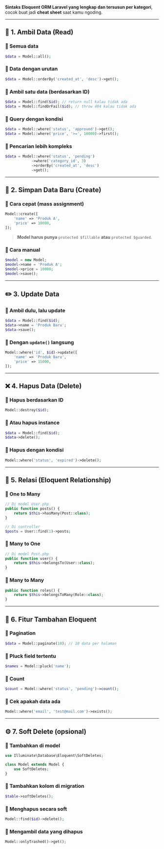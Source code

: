 **Sintaks Eloquent ORM Laravel yang lengkap dan tersusun per kategori**, cocok buat jadi **cheat sheet** saat kamu ngoding.

---

## 🧠 **1. Ambil Data (Read)**

### 🔹 Semua data

```php
$data = Model::all();
```

### 🔹 Data dengan urutan

```php
$data = Model::orderBy('created_at', 'desc')->get();
```

### 🔹 Ambil satu data (berdasarkan ID)

```php
$data = Model::find($id); // return null kalau tidak ada
$data = Model::findOrFail($id); // throw 404 kalau tidak ada
```

### 🔹 Query dengan kondisi

```php
$data = Model::where('status', 'approved')->get();
$data = Model::where('price', '>=', 10000)->first();
```

### 🔹 Pencarian lebih kompleks

```php
$data = Model::where('status', 'pending')
            ->where('category_id', 3)
            ->orderBy('created_at', 'desc')
            ->get();
```

---

## 📝 **2. Simpan Data Baru (Create)**

### 🔹 Cara cepat (mass assignment)

```php
Model::create([
    'name' => 'Produk A',
    'price' => 10000,
]);
```

> **Model harus punya** `protected $fillable` **atau** `protected $guarded`.

### 🔹 Cara manual

```php
$model = new Model;
$model->name = 'Produk A';
$model->price = 10000;
$model->save();
```

---

## ✏️ **3. Update Data**

### 🔹 Ambil dulu, lalu update

```php
$data = Model::find($id);
$data->name = 'Produk Baru';
$data->save();
```

### 🔹 Dengan `update()` langsung

```php
Model::where('id', $id)->update([
    'name' => 'Produk Baru',
    'price' => 15000,
]);
```

---

## ❌ **4. Hapus Data (Delete)**

### 🔹 Hapus berdasarkan ID

```php
Model::destroy($id);
```

### 🔹 Atau hapus instance

```php
$data = Model::find($id);
$data->delete();
```

### 🔹 Hapus dengan kondisi

```php
Model::where('status', 'expired')->delete();
```

---

## 🔁 **5. Relasi (Eloquent Relationship)**

### 🔹 One to Many

```php
// Di model User.php
public function posts() {
    return $this->hasMany(Post::class);
}

// Di controller
$posts = User::find(1)->posts;
```

### 🔹 Many to One

```php
// Di model Post.php
public function user() {
    return $this->belongsTo(User::class);
}
```

### 🔹 Many to Many

```php
public function roles() {
    return $this->belongsToMany(Role::class);
}
```

---

## 🧰 **6. Fitur Tambahan Eloquent**

### 🔹 Pagination

```php
$data = Model::paginate(10); // 10 data per halaman
```

### 🔹 Pluck field tertentu

```php
$names = Model::pluck('name');
```

### 🔹 Count

```php
$count = Model::where('status', 'pending')->count();
```

### 🔹 Cek apakah data ada

```php
Model::where('email', 'test@mail.com')->exists();
```

---

## ⚙️ **7. Soft Delete (opsional)**

### 🔹 Tambahkan di model

```php
use Illuminate\Database\Eloquent\SoftDeletes;

class Model extends Model {
    use SoftDeletes;
}
```

### 🔹 Tambahkan kolom di migration

```php
$table->softDeletes();
```

### 🔹 Menghapus secara soft

```php
Model::find($id)->delete();
```

### 🔹 Mengambil data yang dihapus

```php
Model::onlyTrashed()->get();
```
